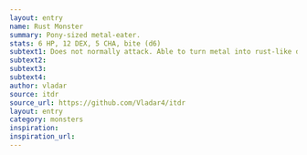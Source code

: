 ```yaml
---
layout: entry 
name: Rust Monster
summary: Pony-sized metal-eater.
stats: 6 HP, 12 DEX, 5 CHA, bite (d6)
subtext1: Does not normally attack. Able to turn metal into rust-like dust, which it then consumes. If a melee opponent is carrying a metal weapon, shield, or Armor, the Rust Monster CHA turn one of these to rust as an action, unless they pass a DEX save.
subtext2: 
subtext3: 
subtext4: 
author: vladar
source: itdr
source_url: https://github.com/Vladar4/itdr
layout: entry
category: monsters
inspiration: 
inspiration_url: 
---
```

